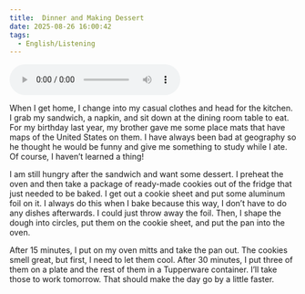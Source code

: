 ```yaml
---
title:  Dinner and Making Dessert
date: 2025-08-26 16:00:42
tags: 
  - English/Listening
---
```

<audio controls src="https://cx-onedrive.pages.dev/api/raw?path=/Polyglot/ESLPod/038-dinner-and-making-dessert.mp3"></audio>

When I get home, I change into my casual clothes and head for the kitchen. I grab my sandwich, a napkin, and sit down at the dining room table to eat. For my birthday last year, my brother gave me some place mats that have maps of the United States on them. I have always been bad at geography so he thought he would be funny and give me something to study while I ate. Of course, I haven’t learned a thing! 

I am still hungry after the sandwich and want some dessert. I preheat the oven and then take a package of ready-made cookies out of the fridge that just needed to be baked. I get out a cookie sheet and put some aluminum foil on it. I always do this when I bake because this way, I don’t have to do any dishes afterwards. I could just throw away the foil. Then, I shape the dough into circles, put them on the cookie sheet, and put the pan into the oven. 

After 15 minutes, I put on my oven mitts and take the pan out. The cookies smell great, but first, I need to let them cool. After 30 minutes, I put three of them on a plate and the rest of them in a Tupperware container. I’ll take those to work tomorrow. That should make the day go by a little faster.